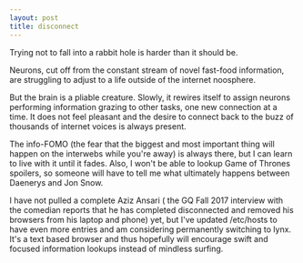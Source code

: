 ```yaml
---
layout: post
title: disconnect
---
```


Trying not to fall into a rabbit hole is harder than it should be. 

Neurons, cut off from the constant stream of novel fast-food information, are struggling to adjust to a life outside of the internet noosphere. 

But the brain is a pliable creature. Slowly, it rewires itself to assign neurons performing information grazing to other tasks, one new connection at a time. It does not feel pleasant and the desire to connect back to the buzz of thousands of internet voices is always present. 

The info-FOMO (the fear that the biggest and most important thing will happen on the interwebs while you're away) is always there, but I can learn to live with it until it fades. Also, I won't be able to lookup Game of Thrones spoilers, so someone will have to tell me what ultimately happens between Daenerys and Jon Snow. 

I have not pulled a complete Aziz Ansari ( the GQ Fall 2017 interview with the comedian reports that he has completed disconnected and removed his browsers from his laptop and phone) yet, but I've updated /etc/hosts to have even more entries and am considering permanently switching to lynx. It's a text based browser and thus hopefully will encourage swift and focused information lookups instead of mindless surfing. 


